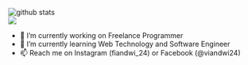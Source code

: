 
![github stats](https://github-readme-stats.vercel.app/api?username=viandwi24&show_icons=true)
<br>
<img src="https://github-readme-stats.vercel.app/api/top-langs/?username=viandwi24&theme=vue">

- 🔭 I’m currently working on Freelance Programmer
- 🌱 I’m currently learning Web Technology and Software Engineer
- 📫 Reach me on Instagram (fiandwi_24) or Facebook (@viandwi24)
